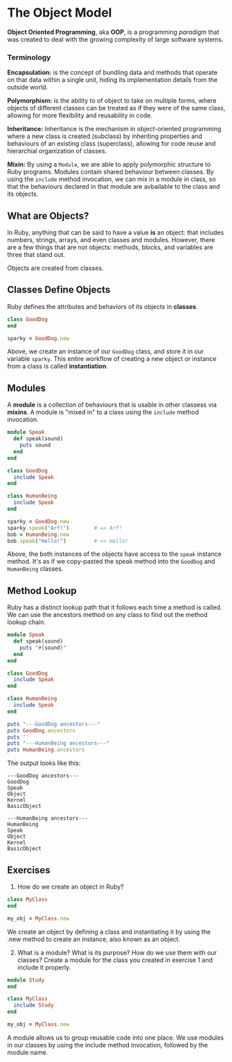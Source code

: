 # The Object Model

**Object Oriented Programming**, aka **OOP**, is a programming _paradigm_ that was created to deal with the growing complexity of large software systems.

### Terminology

**Encapsulation:** is the concept of bundling data and methods that operate on that data within a single unit, hiding its implementation details from the outside world.

**Polymorphism:** is the ability to of object to take on multiple forms, where objects of different classes can be treated as if they were of the same class, allowing for more flexibility and reusability in code.

**Inheritance:** Inheritance is the mechanism in object-oriented programming where a new class is created (subclass) by inheriting properties and behaviours of an existing class (superclass), allowing for code reuse and hierarchial organization of classes.

**Mixin:** By using a `Module`, we are able to apply polymorphic structure to Ruby programs. Modules contain shared behaviour between classes. By using the `include` method invocation, we can mix in a module in class, so that the behaviours declared in that module are avbailable to the class and its objects.

## What are Objects?

In Ruby, anything that can be said to have a value **is** an object: that includes numbers, strings, arrays, and even classes and modules. However, there are a few things that are not objects: methods, blocks, and variables are three that stand out.

Objects are created from classes.

## Classes Define Objects

Ruby defines the attributes and behaviors of its objects in **classes**.

```ruby
class GoodDog
end

sparky = GoodDog.new
```

Above, we create an instance of our `GoodDog` class, and store it in our variable `sparky`. This entire workflow of creating a new object or instance from a class is called **instantiation**.

## Modules

A **module** is a collection of behaviours that is usable in other classess via **mixins**. A module is "mixed in" to a class using the `include` method invocation.

```ruby
module Speak
  def speak(sound)
    puts sound
  end
end

class GoodDog
  include Speak
end

class HumanBeing
  include Speak
end

sparky = GoodDog.new
sparky.speak("Arf!")        # => Arf!
bob = HumanBeing.new
bob.speak("Hello!")         # => Hello!
```

Above, the both instances of the objects have access to the `speak` instance method. It's as if we copy-pasted the speak method into the `GoodDog` and `HumanBeing` classes.

## Method Lookup

Ruby has a distinct lookup path that it follows each time a method is called. We can use the ancestors method on any class to find out the method lookup chain.

```ruby
module Speak
  def speak(sound)
    puts "#{sound}"
  end
end

class GoodDog
  include Speak
end

class HumanBeing
  include Speak
end

puts "---GoodDog ancestors---"
puts GoodDog.ancestors
puts ''
puts "---HumanBeing ancestors---"
puts HumanBeing.ancestors
```

The output looks like this:

```
---GoodDog ancestors---
GoodDog
Speak
Object
Kernel
BasicObject

---HumanBeing ancestors---
HumanBeing
Speak
Object
Kernel
BasicObject
```

## Exercises

1. How do we create an object in Ruby?

```ruby
class MyClass
end

my_obj = MyClass.new
```

We create an object by defining a class and instantiating it by using the .new method to create an instance, also known as an object.

2. What is a module? What is its purpose? How do we use them with our classes? Create a module for the class you created in exercise 1 and include it properly.

```ruby
module Study
end

class MyClass
  include Study
end

my_obj = MyClass.new
```

A module allows us to group reusable code into one place. We use modules in our classes by using the include method invocation, followed by the module name.
